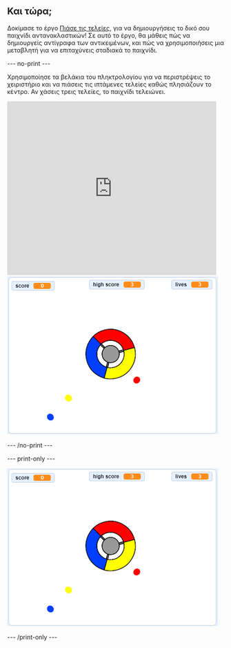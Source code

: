 ## Και τώρα;

Δοκίμασε το έργο [Πιάσε τις τελείες](https://projects.raspberrypi.org/en/projects/catch-the-dots?utm_source=pathway&utm_medium=whatnext&utm_campaign=projects), για να δημιουργήσεις το δικό σου παιχνίδι αντανακλαστικών! Σε αυτό το έργο, θα μάθεις πώς να δημιουργείς αντίγραφα των αντικειμένων, και πώς να χρησιμοποιήσεις μια μεταβλητή για να επιταχύνεις σταδιακά το παιχνίδι.

\--- no-print \---

Χρησιμοποίησε τα βελάκια του πληκτρολογίου για να περιστρέψεις το χειριστήριο και να πιάσεις τις ιπτάμενες τελείες καθώς πλησιάζουν το κέντρο. Αν χάσεις τρεις τελείες, το παιχνίδι τελειώνει.

<div class="scratch-preview">
  <iframe allowtransparency="true" width="485" height="402" src="https://scratch.mit.edu/projects/embed/252923761/?autostart=false" frameborder="0" scrolling="no"></iframe>
  <img src="images/dots-final.png">
</div>

\--- /no-print \---

\--- print-only \---

![Dots screenshot](images/dots-final.png)

\--- /print-only \---